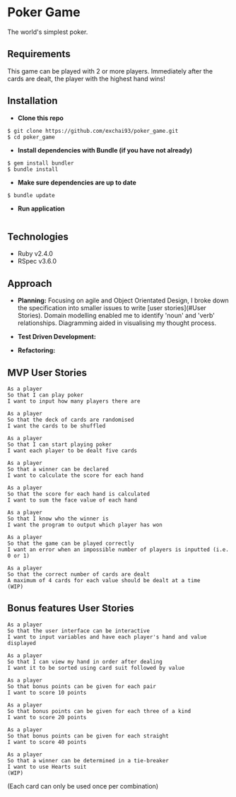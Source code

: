# Poker Game

The world's simplest poker.

## Requirements

This game can be played with 2 or more players.
Immediately after the cards are dealt, the player with the highest hand wins!

## Installation

- **Clone this repo**
```
$ git clone https://github.com/exchai93/poker_game.git
$ cd poker_game
```
- **Install dependencies with Bundle (if you have not already)**
```
$ gem install bundler
$ bundle install
```

- **Make sure dependencies are up to date**
```
$ bundle update
```

- **Run application**
```
```

## Technologies

- Ruby v2.4.0
- RSpec v3.6.0

## Approach

- **Planning:** Focusing on agile and Object Orientated Design, I broke down the specification into smaller issues to write [user stories](#User Stories). Domain modelling enabled me to identify 'noun' and 'verb' relationships. Diagramming aided in visualising my thought process.

- **Test Driven Development:**

- **Refactoring:**

## MVP User Stories
```
As a player
So that I can play poker
I want to input how many players there are
```
```
As a player
So that the deck of cards are randomised
I want the cards to be shuffled
```
```
As a player
So that I can start playing poker
I want each player to be dealt five cards
```
```
As a player
So that a winner can be declared
I want to calculate the score for each hand
```
```
As a player
So that the score for each hand is calculated
I want to sum the face value of each hand
```
```
As a player
So that I know who the winner is
I want the program to output which player has won
```
```
As a player
So that the game can be played correctly
I want an error when an impossible number of players is inputted (i.e. 0 or 1)
```
```
As a player
So that the correct number of cards are dealt
A maximum of 4 cards for each value should be dealt at a time
(WIP)
```

## Bonus features User Stories
```
As a player
So that the user interface can be interactive
I want to input variables and have each player's hand and value displayed
```
```
As a player
So that I can view my hand in order after dealing
I want it to be sorted using card suit followed by value
```
```
As a player
So that bonus points can be given for each pair
I want to score 10 points
```
```
As a player
So that bonus points can be given for each three of a kind
I want to score 20 points
```
```
As a player
So that bonus points can be given for each straight
I want to score 40 points
```
```
As a player
So that a winner can be determined in a tie-breaker
I want to use Hearts suit
(WIP)
```

(Each card can only be used once per combination)
<!--
* HTML user interface to input variables and display each player’s hand and value.
* Sort each player’s hand after dealing, using card suit followed by value. (Descending suit order is Hearts, Spades, Diamonds, Clubs).
* Enhance the scoring system by giving a bonus of 10 points for each pair, 20 points for each three of a kind, 40 points for a straight. (Each card can only be used once per combination).
* Tie-breaker: use card suit to determine an overall winner. -->
